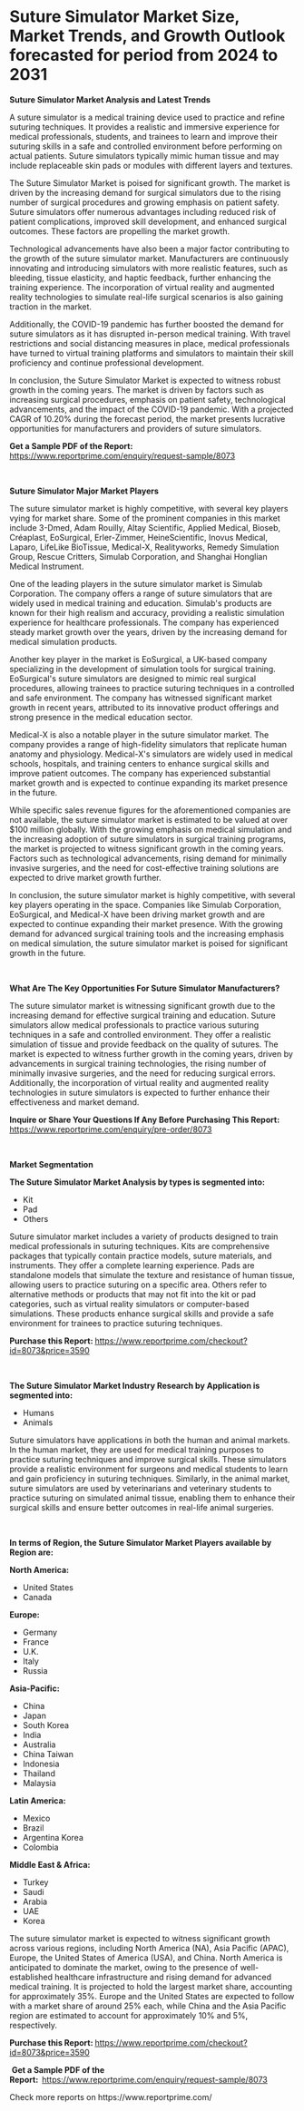 <p><h1>Suture Simulator Market Size, Market Trends, and Growth Outlook forecasted for period from 2024 to 2031</h1></p><p><strong>Suture Simulator Market Analysis and Latest Trends</strong></p>
<p><p>A suture simulator is a medical training device used to practice and refine suturing techniques. It provides a realistic and immersive experience for medical professionals, students, and trainees to learn and improve their suturing skills in a safe and controlled environment before performing on actual patients. Suture simulators typically mimic human tissue and may include replaceable skin pads or modules with different layers and textures.</p><p>The Suture Simulator Market is poised for significant growth. The market is driven by the increasing demand for surgical simulators due to the rising number of surgical procedures and growing emphasis on patient safety. Suture simulators offer numerous advantages including reduced risk of patient complications, improved skill development, and enhanced surgical outcomes. These factors are propelling the market growth.</p><p>Technological advancements have also been a major factor contributing to the growth of the suture simulator market. Manufacturers are continuously innovating and introducing simulators with more realistic features, such as bleeding, tissue elasticity, and haptic feedback, further enhancing the training experience. The incorporation of virtual reality and augmented reality technologies to simulate real-life surgical scenarios is also gaining traction in the market.</p><p>Additionally, the COVID-19 pandemic has further boosted the demand for suture simulators as it has disrupted in-person medical training. With travel restrictions and social distancing measures in place, medical professionals have turned to virtual training platforms and simulators to maintain their skill proficiency and continue professional development.</p><p>In conclusion, the Suture Simulator Market is expected to witness robust growth in the coming years. The market is driven by factors such as increasing surgical procedures, emphasis on patient safety, technological advancements, and the impact of the COVID-19 pandemic. With a projected CAGR of 10.20% during the forecast period, the market presents lucrative opportunities for manufacturers and providers of suture simulators.</p></p>
<p><strong>Get a Sample PDF of the Report:&nbsp;</strong> <a href="https://www.reportprime.com/enquiry/request-sample/8073">https://www.reportprime.com/enquiry/request-sample/8073</a></p>
<p>&nbsp;</p>
<p><strong>Suture Simulator Major Market Players</strong></p>
<p><p>The suture simulator market is highly competitive, with several key players vying for market share. Some of the prominent companies in this market include 3-Dmed, Adam Rouilly, Altay Scientific, Applied Medical, Bioseb, Créaplast, EoSurgical, Erler-Zimmer, HeineScientific, Inovus Medical, Laparo, LifeLike BioTissue, Medical-X, Realityworks, Remedy Simulation Group, Rescue Critters, Simulab Corporation, and Shanghai Honglian Medical Instrument.</p><p>One of the leading players in the suture simulator market is Simulab Corporation. The company offers a range of suture simulators that are widely used in medical training and education. Simulab's products are known for their high realism and accuracy, providing a realistic simulation experience for healthcare professionals. The company has experienced steady market growth over the years, driven by the increasing demand for medical simulation products.</p><p>Another key player in the market is EoSurgical, a UK-based company specializing in the development of simulation tools for surgical training. EoSurgical's suture simulators are designed to mimic real surgical procedures, allowing trainees to practice suturing techniques in a controlled and safe environment. The company has witnessed significant market growth in recent years, attributed to its innovative product offerings and strong presence in the medical education sector.</p><p>Medical-X is also a notable player in the suture simulator market. The company provides a range of high-fidelity simulators that replicate human anatomy and physiology. Medical-X's simulators are widely used in medical schools, hospitals, and training centers to enhance surgical skills and improve patient outcomes. The company has experienced substantial market growth and is expected to continue expanding its market presence in the future.</p><p>While specific sales revenue figures for the aforementioned companies are not available, the suture simulator market is estimated to be valued at over $100 million globally. With the growing emphasis on medical simulation and the increasing adoption of suture simulators in surgical training programs, the market is projected to witness significant growth in the coming years. Factors such as technological advancements, rising demand for minimally invasive surgeries, and the need for cost-effective training solutions are expected to drive market growth further.</p><p>In conclusion, the suture simulator market is highly competitive, with several key players operating in the space. Companies like Simulab Corporation, EoSurgical, and Medical-X have been driving market growth and are expected to continue expanding their market presence. With the growing demand for advanced surgical training tools and the increasing emphasis on medical simulation, the suture simulator market is poised for significant growth in the future.</p></p>
<p>&nbsp;</p>
<p><strong>What Are The Key Opportunities For Suture Simulator Manufacturers?</strong></p>
<p><p>The suture simulator market is witnessing significant growth due to the increasing demand for effective surgical training and education. Suture simulators allow medical professionals to practice various suturing techniques in a safe and controlled environment. They offer a realistic simulation of tissue and provide feedback on the quality of sutures. The market is expected to witness further growth in the coming years, driven by advancements in surgical training technologies, the rising number of minimally invasive surgeries, and the need for reducing surgical errors. Additionally, the incorporation of virtual reality and augmented reality technologies in suture simulators is expected to further enhance their effectiveness and market demand.</p></p>
<p><strong>Inquire or Share Your Questions If Any Before Purchasing This Report:</strong> <a href="https://www.reportprime.com/enquiry/pre-order/8073">https://www.reportprime.com/enquiry/pre-order/8073</a></p>
<p>&nbsp;</p>
<p><strong>Market Segmentation</strong></p>
<p><strong>The Suture Simulator Market Analysis by types is segmented into:</strong></p>
<p><ul><li>Kit</li><li>Pad</li><li>Others</li></ul></p>
<p><p>Suture simulator market includes a variety of products designed to train medical professionals in suturing techniques. Kits are comprehensive packages that typically contain practice models, suture materials, and instruments. They offer a complete learning experience. Pads are standalone models that simulate the texture and resistance of human tissue, allowing users to practice suturing on a specific area. Others refer to alternative methods or products that may not fit into the kit or pad categories, such as virtual reality simulators or computer-based simulations. These products enhance surgical skills and provide a safe environment for trainees to practice suturing techniques.</p></p>
<p><strong>Purchase this Report:&nbsp;</strong><a href="https://www.reportprime.com/checkout?id=8073&price=3590">https://www.reportprime.com/checkout?id=8073&price=3590</a></p>
<p>&nbsp;</p>
<p><strong>The Suture Simulator Market Industry Research by Application is segmented into:</strong></p>
<p><ul><li>Humans</li><li>Animals</li></ul></p>
<p><p>Suture simulators have applications in both the human and animal markets. In the human market, they are used for medical training purposes to practice suturing techniques and improve surgical skills. These simulators provide a realistic environment for surgeons and medical students to learn and gain proficiency in suturing techniques. Similarly, in the animal market, suture simulators are used by veterinarians and veterinary students to practice suturing on simulated animal tissue, enabling them to enhance their surgical skills and ensure better outcomes in real-life animal surgeries.</p></p>
<p>&nbsp;</p>
<p><strong>In terms of Region, the Suture Simulator Market Players available by Region are:</strong></p>
<p>
    <p> <strong> North America: </strong>
        <ul>
            <li>United States</li>
            <li>Canada</li>
        </ul>
        </p> 
    <p> <strong> Europe: </strong>
        <ul>
            <li>Germany</li>
            <li>France</li>
            <li>U.K.</li>
            <li>Italy</li>
            <li>Russia</li>
        </ul>
        </p> 
    <p> <strong> Asia-Pacific: </strong>
        <ul>
            <li>China</li>
            <li>Japan</li>
            <li>South Korea</li>
            <li>India</li>
            <li>Australia</li>
            <li>China Taiwan</li>
            <li>Indonesia</li>
            <li>Thailand</li>
            <li>Malaysia</li>
        </ul>
        </p> 
    <p> <strong> Latin America: </strong>
        <ul>
            <li>Mexico</li>
            <li>Brazil</li>
            <li>Argentina Korea</li>
            <li>Colombia</li>
        </ul>
        </p> 
    <p> <strong> Middle East & Africa: </strong>
        <ul>
            <li>Turkey</li>
            <li>Saudi</li>
            <li>Arabia</li>
            <li>UAE</li>
            <li>Korea</li>
        </ul>
    </p>
    </p>
<p><p>The suture simulator market is expected to witness significant growth across various regions, including North America (NA), Asia Pacific (APAC), Europe, the United States of America (USA), and China. North America is anticipated to dominate the market, owing to the presence of well-established healthcare infrastructure and rising demand for advanced medical training. It is projected to hold the largest market share, accounting for approximately 35%. Europe and the United States are expected to follow with a market share of around 25% each, while China and the Asia Pacific region are estimated to account for approximately 10% and 5%, respectively.</p></p>
<p><strong>Purchase this Report: </strong><a href="https://www.reportprime.com/checkout?id=8073&price=3590">https://www.reportprime.com/checkout?id=8073&price=3590</a></p>
<p>&nbsp;<strong>Get a Sample PDF of the Report:&nbsp;&nbsp;</strong><a href="https://www.reportprime.com/enquiry/request-sample/8073">https://www.reportprime.com/enquiry/request-sample/8073</a></p>
<p><strong></strong></p>
<p>Check more reports on https://www.reportprime.com/</p>